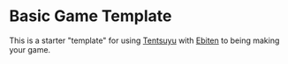 # Basic Game Template

This is a starter "template" for using [Tentsuyu](https://github.com/atolVerderben/tentsuyu) with [Ebiten](https://hajimehoshi.github.io/ebiten/) to being making your game.